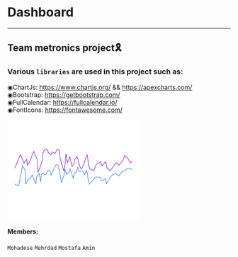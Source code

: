 # Dashboard
---
## Team metronics project🎗️
### Various ``libraries`` are used in this project such as:
◉ChartJs: https://www.chartjs.org/ && https://apexcharts.com/ <br>
◉Bootstrap: https://getbootstrap.com/ <br>
◉FullCalendar: https://fullcalendar.io/ <br>
◉FontIcons: https://fontawesome.com/ <br>

<img align="center" width="300px" src="image/linegraph.gif">

#### Members:
`Mohadese`
`Mehrdad`
`Mostafa`
`Amin`
